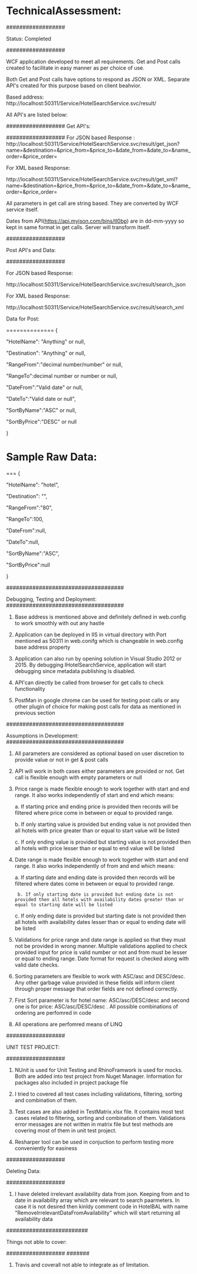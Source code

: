 # TechnicalAssessment: 


##################

Status: Completed

##################

WCF application developed to meet all requirements. Get and Post calls created to facilitate in easy manner as per choice of use. 

Both Get and Post calls have options to respond as JSON or XML. Separate API's created for this purpose based on client beahvior.



Based address: http://localhost:50311/Service/HotelSearchService.svc/result/


All API's are listed below:




##################
Get API's:

##################
For JSON based Response
:
http://localhost:50311/Service/HotelSearchService.svc/result/get_json?name=&destination=&price_from=&price_to=&date_from=&date_to=&name_order=&price_order=



For XML based Response:

http://localhost:50311/Service/HotelSearchService.svc/result/get_xml?name=&destination=&price_from=&price_to=&date_from=&date_to=&name_order=&price_order=




All parameters in get call are string based. They are converted by WCF service itself. 

Dates from API(https://api.myjson.com/bins/tl0bp) are in dd-mm-yyyy so kept in same format in get calls. Server will transform itself. 



##################




Post API's and Data:

##################

For JSON based Response:

http://localhost:50311/Service/HotelSearchService.svc/result/search_json




For XML based Response:

http://localhost:50311/Service/HotelSearchService.svc/result/search_xml





Data for Post:

==============
{

 "HotelName": "Anything" or null,

 "Destination": "Anything" or null,

 "RangeFrom":"decimal number/number" or null,

 "RangeTo":decimal number or number or null,

 "DateFrom":"Valid date" or null,

 "DateTo":"Valid date or null",

 "SortByName":"ASC"  or null,

 "SortByPrice":"DESC"  or null

}




Sample Raw Data:
============
===
{

 "HotelName": "hotel",

 "Destination": "",

 "RangeFrom":"80",

 "RangeTo":100,

 "DateFrom":null,

 "DateTo":null,

 "SortByName":"ASC",

 "SortByPrice":null

}




####################################

Debugging, Testing and Deployment:
####################################
1. Base address is mentioned above and definitely defined in web.config to work smoothly with out any hastle


2. Application can be deployed in IIS in virtual directory with Port mentioned as 50311 in web.conifg which is changeable in web.config base address property


3. Application can also run by opening solution in Visual Studio 2012 or 2015. By debugging IHotelSearchService, application will start debugging 
since metadata publishing is disabled. 


4. API'can directly be called from browser for get calls to check functionality


5. PostMan in google chrome can be used for testing post calls or any other plugin of choice for making post calls for data as mentioned in previous section








####################################

Assumptions in Development:
####################################
1. All parameters are considered as optional based on user discretion to provide value or not in get & post calls



2. API will work in both cases either parameters are provided or not. Get call is flexible enough with empty parameters or null



3. Price range is made flexible enough to work together with start and end range. It also works independently of start and end which means:
	
	a. If starting price and ending price is provided then records will be filtered where price come in between or equal to provided range.
    
	b. If only starting value is provided but ending value is not provided then all hotels with price greater than or equal to start value will be listed
	
	c. If only ending value is provided but starting value is not provided then all hotels with price lesser than or equal to end value will be listed
	


4. Date range is made flexible enough to work together with start and end range. It also works independently of from and end which means:

	a. If starting date and ending date is provided then records will be filtered where dates come in between or equal to provided range.

    	b. If only starting date is provided but ending date is not provided then all hotels with availability dates greater than or equal to starting date will be listed

	c. If only ending date is provided but starting date is not provided then all hotels with availability dates lesser than or equal to ending date will be listed



5. Validations for price range and date range is applied so that they must not be provided in wrong manner. Multiple validations applied to check provided
input for price is valid number or not and from must be lesser or equal to ending range. Date format for request is checked along with valid date checks.



6. Sorting parameters are flexible to work with ASC/asc and DESC/desc. Any other garbage value provided in these fields will inform client through 
proper message that order fields are not defined correctly.


7. First Sort parameter is for hotel name: ASC/asc/DESC/desc and second one is for price: ASC/asc/DESC/desc . All possible  combinations of ordering are perfomred in code



8. All operations are perfomred  means of LINQ 




##################

UNIT TEST PROJECT:

##################
1. NUnit is used for Unit Testing and RhinoFramwork is used for mocks. Both are added into test project from Nuget Manager. Information for packages also
 included in  project package file 


2. I tried to covered all test cases including validations, filtering, sorting and combination of them.


3. Test cases are also added in TestMatrix.xlsx file. It contains most test cases related to filtering, sorting and combination of them. 
Validations error messages are not written in matrix file but test methods are covering most of them in unit test project.


4. Resharper tool can be used in conjuction to perform testing more conveniently for easiness



	




##################

Deleting Data:

##################
1. I have deleted irrelevant availability data from json. Keeping from and to date in availability array which are relevant to search paarmeters. 
In case it is not desired then kinldy comment code in HotelBAL with name "RemoveIrrelevantDataFromAvailability" which will start returning all availability data





#########################

Things not able to cover:

##################
#######
1. Travis and coverall not able to integrate as of limitation.

